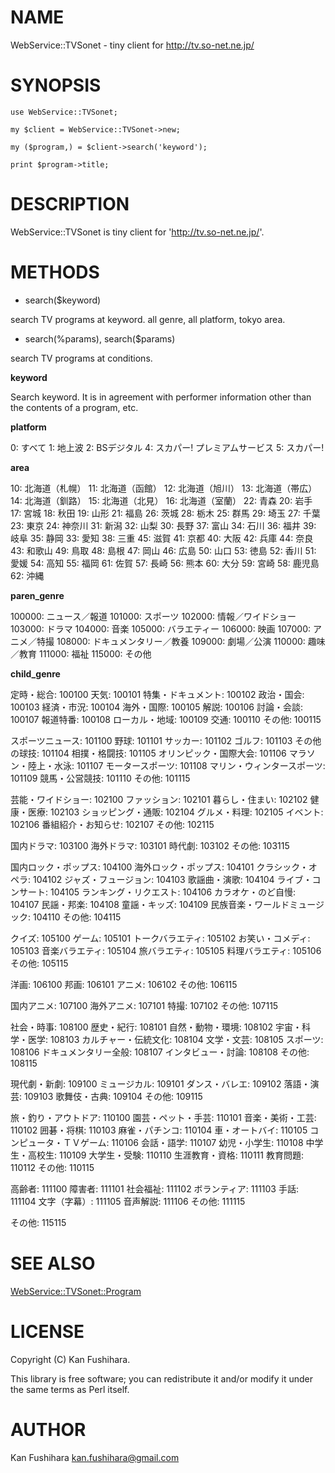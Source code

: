 # NAME

WebService::TVSonet - tiny client for http://tv.so-net.ne.jp/

# SYNOPSIS

    use WebService::TVSonet;

    my $client = WebService::TVSonet->new;

    my ($program,) = $client->search('keyword');

    print $program->title;

# DESCRIPTION

WebService::TVSonet is tiny client for 'http://tv.so-net.ne.jp/'.

# METHODS

- search($keyword)

search TV programs at keyword.
all genre, all platform, tokyo area.

- search(%params), search($params)

search TV programs at conditions.

__keyword__

Search keyword. 
It is in agreement with performer information other than the contents of a program, etc. 

__platform__

0: すべて
1: 地上波
2: BSデジタル
4: スカパー! プレミアムサービス
5: スカパー!

__area__

10: 北海道（札幌）
11: 北海道（函館）
12: 北海道（旭川）
13: 北海道（帯広）
14: 北海道（釧路）
15: 北海道（北見）
16: 北海道（室蘭）
22: 青森
20: 岩手
17: 宮城
18: 秋田
19: 山形
21: 福島
26: 茨城
28: 栃木
25: 群馬
29: 埼玉
27: 千葉
23: 東京
24: 神奈川
31: 新潟
32: 山梨
30: 長野
37: 富山
34: 石川
36: 福井
39: 岐阜
35: 静岡
33: 愛知
38: 三重
45: 滋賀
41: 京都
40: 大阪
42: 兵庫
44: 奈良
43: 和歌山
49: 鳥取
48: 島根
47: 岡山
46: 広島
50: 山口
53: 徳島
52: 香川
51: 愛媛
54: 高知
55: 福岡
61: 佐賀
57: 長崎
56: 熊本
60: 大分
59: 宮崎
58: 鹿児島
62: 沖縄

__paren\_genre__

100000: ニュース／報道
101000: スポーツ
102000: 情報／ワイドショー
103000: ドラマ
104000: 音楽
105000: バラエティー
106000: 映画
107000: アニメ／特撮
108000: ドキュメンタリー／教養
109000: 劇場／公演
110000: 趣味／教育
111000: 福祉
115000: その他

__child\_genre__

定時・総合: 100100
天気: 100101
特集・ドキュメント: 100102
政治・国会: 100103
経済・市況: 100104
海外・国際: 100105
解説: 100106
討論・会談: 100107
報道特番: 100108
ローカル・地域: 100109
交通: 100110
その他: 100115

スポーツニュース: 101100
野球: 101101
サッカー: 101102
ゴルフ: 101103
その他の球技: 101104
相撲・格闘技: 101105
オリンピック・国際大会: 101106
マラソン・陸上・水泳: 101107
モータースポーツ: 101108
マリン・ウィンタースポーツ: 101109
競馬・公営競技: 101110
その他: 101115

芸能・ワイドショー: 102100
ファッション: 102101
暮らし・住まい: 102102
健康・医療: 102103
ショッピング・通販: 102104
グルメ・料理: 102105
イベント: 102106
番組紹介・お知らせ: 102107
その他: 102115

国内ドラマ: 103100
海外ドラマ: 103101
時代劇: 103102
その他: 103115

国内ロック・ポップス: 104100
海外ロック・ポップス: 104101
クラシック・オペラ: 104102
ジャズ・フュージョン: 104103
歌謡曲・演歌: 104104
ライブ・コンサート: 104105
ランキング・リクエスト: 104106
カラオケ・のど自慢: 104107
民謡・邦楽: 104108
童謡・キッズ: 104109
民族音楽・ワールドミュージック: 104110
その他: 104115

クイズ: 105100
ゲーム: 105101
トークバラエティ: 105102
お笑い・コメディ: 105103
音楽バラエティ: 105104
旅バラエティ: 105105
料理バラエティ: 105106
その他: 105115

洋画: 106100
邦画: 106101
アニメ: 106102
その他: 106115

国内アニメ: 107100
海外アニメ: 107101
特撮: 107102
その他: 107115

社会・時事: 108100
歴史・紀行: 108101
自然・動物・環境: 108102
宇宙・科学・医学: 108103
カルチャー・伝統文化: 108104
文学・文芸: 108105
スポーツ: 108106
ドキュメンタリー全般: 108107
インタビュー・討論: 108108
その他: 108115

現代劇・新劇: 109100
ミュージカル: 109101
ダンス・バレエ: 109102
落語・演芸: 109103
歌舞伎・古典: 109104
その他: 109115

旅・釣り・アウトドア: 110100
園芸・ペット・手芸: 110101
音楽・美術・工芸: 110102
囲碁・将棋: 110103
麻雀・パチンコ: 110104
車・オートバイ: 110105
コンピュータ・ＴＶゲーム: 110106
会話・語学: 110107
幼児・小学生: 110108
中学生・高校生: 110109
大学生・受験: 110110
生涯教育・資格: 110111
教育問題: 110112
その他: 110115

高齢者: 111100
障害者: 111101
社会福祉: 111102
ボランティア: 111103
手話: 111104
文字（字幕）: 111105
音声解説: 111106
その他: 111115

その他: 115115



# SEE ALSO

[WebService::TVSonet::Program](http://search.cpan.org/perldoc?WebService::TVSonet::Program)

# LICENSE

Copyright (C) Kan Fushihara.

This library is free software; you can redistribute it and/or modify
it under the same terms as Perl itself.

# AUTHOR

Kan Fushihara <kan.fushihara@gmail.com>
